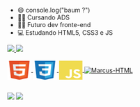 
-  😄 console.log("baum ?")
-  👨‍🎓 Cursando ADS
-  👨‍💻 Futuro dev fronte-end
-  💻 Estudando HTML5, CSS3 e JS

<div align="left">
  <a href="https://github.com/Marcus310">
  <img height="180em" src="https://github-readme-stats.vercel.app/api?username=Marcus310&show_icons=true&theme=tokyonight&include_all_commits=true&count_private=true"/> 
  <img height="180em" src="https://github-readme-stats.vercel.app/api/top-langs/?username=Marcus310&layout=compact&langs_count=7&theme=tokyonight"/>
</div>
  
<div style="display: inline_block"><br>
  <img align="center" alt="Marcus-HTML" height="45" width="55" src="https://raw.githubusercontent.com/devicons/devicon/master/icons/html5/html5-original.svg">
  <img align="center" alt="Marcus-CSS" height="45" width="55" src="https://raw.githubusercontent.com/devicons/devicon/master/icons/css3/css3-original.svg">
  <img align="center" alt="Marcus-Js" height="45" width="55" src="https://raw.githubusercontent.com/devicons/devicon/master/icons/javascript/javascript-plain.svg">
  <img align="center" alt="Marcus-HTML" height="45" width="55" src="https://cdn.jsdelivr.net/gh/devicons/devicon/icons/java/java-original.svg"> 
</div> 
  
  <!-----------------------------------------------Para adicionar os icones acima -- > https://devicon.dev/ -------------------------------------------------------------------->
  ##
  <div> 
  <!--<a href="https://www.youtube.com/channel/UC_-uuuZbY0AAt9CViNzvc-Q" target="_blank"><img src="https://img.shields.io/badge/YouTube-FF0000?style=for-the-badge&logo=youtube&logoColor=white" target="_blank"></a>-- Para caso eu faça um canal-->
    
  <a href="https://www.instagram.com/marcu_uss/" target="_blank"><img src="https://img.shields.io/badge/-Instagram-%23E4405F?style=for-the-badge&logo=instagram&logoColor=white" target="_blank"></a>
  <a href="www.linkedin.com/in/marcus-vinícius-b11675209" target="_blank"><img src="https://img.shields.io/badge/-LinkedIn-%230077B5?style=for-the-badge&logo=linkedin&logoColor=white" target="_blank"></a> 
</div>    
  
  
  
  
  
  
    
    
    
  
  
  
